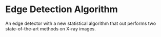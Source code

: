 # Edge Detection Algorithm

An edge detector with a new statistical algorithm that out performs two state-of-the-art methods on X-ray images.
